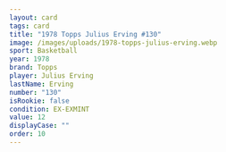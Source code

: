 ```yaml
---
layout: card
tags: card
title: "1978 Topps Julius Erving #130"
image: /images/uploads/1978-topps-julius-erving.webp
sport: Basketball
year: 1978
brand: Topps
player: Julius Erving
lastName: Erving
number: "130"
isRookie: false
condition: EX-EXMINT
value: 12
displayCase: ""
order: 10
---
```

